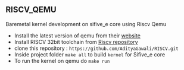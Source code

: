 ## RISCV_QEMU

Baremetal kernel development on sifive_e core using Riscv Qemu 
 
* Install the latest version of qemu from their [website](https://www.qemu.org/download/#source)
* Install RISCV 32bit toolchain from [Riscv repository](https://github.com/riscv/riscv-gnu-toolchain)
* clone this repository : `https://github.com/AdityaGawali/RISCV.git`
* Inside project folder `make all` to build `kernel` for Sifive_e core
* To run the kernel on qemu  do `make run` 